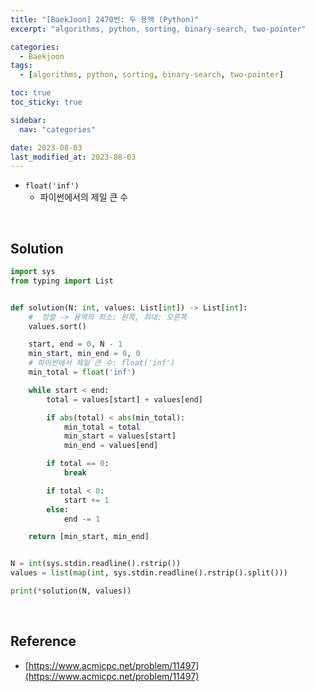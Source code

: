 ```yaml
---
title: "[BaekJoon] 2470번: 두 용액 (Python)"
excerpt: "algorithms, python, sorting, binary-search, two-pointer"

categories:
  - Baekjoon
tags:
  - [algorithms, python, sorting, binary-search, two-pointer]

toc: true
toc_sticky: true

sidebar:
  nav: "categories"

date: 2023-08-03
last_modified_at: 2023-08-03
---
```


- `float('inf')`
    - 파이썬에서의 제일 큰 수

<br>

## Solution

```python
import sys
from typing import List


def solution(N: int, values: List[int]) -> List[int]:
    #  정렬 -> 용액의 최소: 왼쪽, 최대: 오른쪽
    values.sort()

    start, end = 0, N - 1
    min_start, min_end = 0, 0
    # 파이썬에서 제일 큰 수: float('inf')
    min_total = float('inf')

    while start < end:
        total = values[start] + values[end]

        if abs(total) < abs(min_total):
            min_total = total
            min_start = values[start]
            min_end = values[end]

        if total == 0:
            break

        if total < 0:
            start += 1
        else:
            end -= 1

    return [min_start, min_end]


N = int(sys.stdin.readline().rstrip())
values = list(map(int, sys.stdin.readline().rstrip().split()))

print(*solution(N, values))
```

<br>

## Reference

- [https://www.acmicpc.net/problem/11497](https://www.acmicpc.net/problem/11497)
